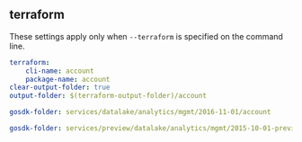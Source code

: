 
## terraform

These settings apply only when `--terraform` is specified on the command line.

``` yaml $(terraform)
terraform:
    cli-name: account
    package-name: account
clear-output-folder: true
output-folder: $(terraform-output-folder)/account
```

``` yaml $(tag) == 'package-2016-11' && $(terraform)
gosdk-folder: services/datalake/analytics/mgmt/2016-11-01/account
```

``` yaml $(tag) == 'package-2015-10-preview' && $(terraform)
gosdk-folder: services/preview/datalake/analytics/mgmt/2015-10-01-preview/account
```
